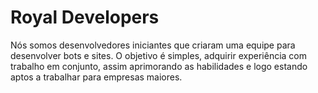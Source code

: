 # Royal Developers

Nós somos desenvolvedores iniciantes que criaram uma equipe para desenvolver bots e sites. O objetivo é simples, adquirir experiência com trabalho em conjunto, assim aprimorando as habilidades e logo estando aptos a trabalhar para empresas maiores.
